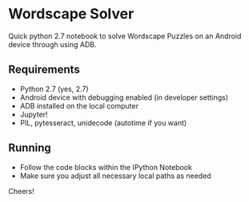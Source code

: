 # Wordscape Solver
Quick python 2.7 notebook to solve Wordscape Puzzles on an Android device through using ADB.

## Requirements
 - Python 2.7 (yes, 2.7)
 - Android device with debugging enabled (in developer settings)
 - ADB installed on the local computer
 - Jupyter!
 - PIL, pytesseract, unidecode (autotime if you want)

## Running
 - Follow the code blocks within the IPython Notebook
 - Make sure you adjust all necessary local paths as needed
 
Cheers!
